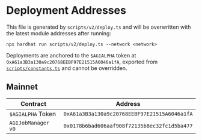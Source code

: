 # Deployment Addresses

This file is generated by `scripts/v2/deploy.ts` and will be overwritten with
the latest module addresses after running:

```
npx hardhat run scripts/v2/deploy.ts --network <network>
```

Deployments are anchored to the `$AGIALPHA` token at
`0xA61a3B3a130a9c20768EEBF97E21515A6046a1fA`, exported from
[`scripts/constants.ts`](../scripts/constants.ts) and cannot be overridden.

## Mainnet

| Contract | Address |
| --- | --- |
| `$AGIALPHA` Token | `0xA61a3B3a130a9c20768EEBF97E21515A6046a1fA` |
| `AGIJobManager v0` | `0x0178b6bad606aaf908f72135b8ec32fc1d5ba477` |
